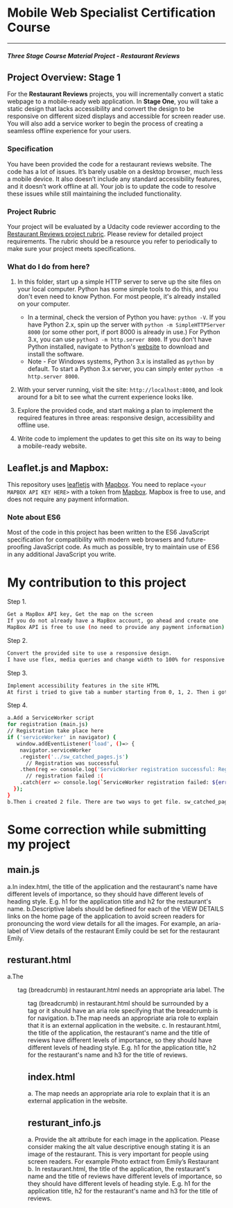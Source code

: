 # Mobile Web Specialist Certification Course
---
#### _Three Stage Course Material Project - Restaurant Reviews_

## Project Overview: Stage 1

For the **Restaurant Reviews** projects, you will incrementally convert a static webpage to a mobile-ready web application. In **Stage One**, you will take a static design that lacks accessibility and convert the design to be responsive on different sized displays and accessible for screen reader use. You will also add a service worker to begin the process of creating a seamless offline experience for your users.

### Specification

You have been provided the code for a restaurant reviews website. The code has a lot of issues. It’s barely usable on a desktop browser, much less a mobile device. It also doesn’t include any standard accessibility features, and it doesn’t work offline at all. Your job is to update the code to resolve these issues while still maintaining the included functionality.

### Project Rubric

Your project will be evaluated by a Udacity code reviewer according to the [Restaurant Reviews project rubric](https://review.udacity.com/#!/rubrics/1090/view). Please review for detailed project requirements. The rubric should be a resource you refer to periodically to make sure your project meets specifications.

### What do I do from here?

1. In this folder, start up a simple HTTP server to serve up the site files on your local computer. Python has some simple tools to do this, and you don't even need to know Python. For most people, it's already installed on your computer.

    * In a terminal, check the version of Python you have: `python -V`. If you have Python 2.x, spin up the server with `python -m SimpleHTTPServer 8000` (or some other port, if port 8000 is already in use.) For Python 3.x, you can use `python3 -m http.server 8000`. If you don't have Python installed, navigate to Python's [website](https://www.python.org/) to download and install the software.
   * Note -  For Windows systems, Python 3.x is installed as `python` by default. To start a Python 3.x server, you can simply enter `python -m http.server 8000`.
2. With your server running, visit the site: `http://localhost:8000`, and look around for a bit to see what the current experience looks like.
3. Explore the provided code, and start making a plan to implement the required features in three areas: responsive design, accessibility and offline use.
4. Write code to implement the updates to get this site on its way to being a mobile-ready website.

## Leaflet.js and Mapbox:

This repository uses [leafletjs](https://leafletjs.com/) with [Mapbox](https://www.mapbox.com/). You need to replace `<your MAPBOX API KEY HERE>` with a token from [Mapbox](https://www.mapbox.com/). Mapbox is free to use, and does not require any payment information.

### Note about ES6

Most of the code in this project has been written to the ES6 JavaScript specification for compatibility with modern web browsers and future-proofing JavaScript code. As much as possible, try to maintain use of ES6 in any additional JavaScript you write.

# My contribution to this project
Step 1.
```sh
Get a MapBox API key, Get the map on the screen
If you do not already have a MapBox account, go ahead and create one
MapBox API is free to use (no need to provide any payment information). I create one account and create a token and plug it into 2 different file main.js in mapboxToken and resturant_info.js(mapboxToken)
```
Step 2.
```sh
Convert the provided site to use a responsive design. 
I have use flex, media queries and change width to 100% for responsive websites. You can see the changes in style.css.
```

Step 3.
```sh
Implement accessibility features in the site HTML
At first i tried to give tab a number starting from 0, 1, 2. Then i got error while check its accessibility. Therefore i put -1 as a tab index and used focus. also i get error in image file since it didn'y have alt file . therefore, i created image.alt= restaurant.name; in main.js and give value in image alt in resturants.json file.
```

Step 4.
```sh
a.Add a ServiceWorker script 
for registration (main.js)
// Registration take place here
if ('serviceWorker' in navigator) {
   window.addEventListener('load', ()=> {
    navigator.serviceWorker
    .register('../sw_catched_pages.js')
      // Registration was successful
    .then(reg => console.log('ServicWorker registration successful: Registered'))
      // registration failed :(
    .catch(err => console.log(`ServiceWorker registration failed: ${err}`));
  });
}
b.Then i created 2 file. There are two ways to get file. sw_catched_pages.js file is the one you can choose the important file and install and fetch whereas sw_cached_site.js helps to clone all file and fetch. Now, a user will be accessible when the user is offline. 

```
# Some correction while submitting my project

## main.js
a.In index.html, the title of the application and the restaurant's name have different levels of importance, so they should have different levels of heading style. E.g. h1 for the application title and h2 for the restaurant's name.
b.Descriptive labels should be defined for each of the VIEW DETAILS links on the home page of the application to avoid screen readers for pronouncing the word view details for all the images. For example, an aria-label of View details of the restaurant Emily could be set for the restaurant Emily.

## resturant.html
a.The <ul> tag (breadcrumb) in restaurant.html needs an appropriate aria label.
The <ul> tag (breadcrumb) in restaurant.html should be surrounded by a <nav> tag or it should have an aria role specifying that the breadcrumb is for navigation.
b.The map needs an appropriate aria role to explain that it is an external application in the website.
c. In restaurant.html, the title of the application, the restaurant's name and the title of reviews have different levels of importance, so they should have different levels of heading style. E.g. h1 for the application title, h2 for the restaurant's name and h3 for the title of reviews.
   
## index.html
 a. The map needs an appropriate aria role to explain that it is an external application in the website.
 
 ## resturant_info.js
 a. Provide the alt attribute for each image in the application.
Please consider making the alt value descriptive enough stating it is an image of the restaurant. This is very important for people using screen readers.
For example Photo extract from Emily’s Restaurant
b. In restaurant.html, the title of the application, the restaurant's name and the title of reviews have different levels of importance, so they should have different levels of heading style. E.g. h1 for the application title, h2 for the restaurant's name and h3 for the title of reviews.


